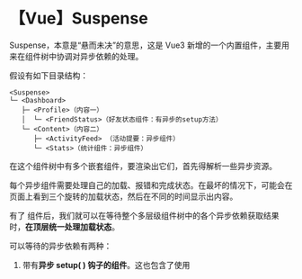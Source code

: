 # 【Vue】Suspense

Suspense，本意是“悬而未决”的意思，这是 Vue3 新增的一个内置组件，主要用来在组件树中协调对异步依赖的处理。

假设有如下目录结构：

```
<Suspense>
└─ <Dashboard>
   ├─ <Profile>（内容一）
   │  └─ <FriendStatus>（好友状态组件：有异步的setup方法）
   └─ <Content>（内容二）
      ├─ <ActivityFeed> （活动提要：异步组件）
      └─ <Stats>（统计组件：异步组件）
```

在这个组件树中有多个嵌套组件，要渲染出它们，首先得解析一些异步资源。

每个异步组件需要处理自己的加载、报错和完成状态。在最坏的情况下，可能会在页面上看到三个旋转的加载状态，然后在不同的时间显示出内容。

有了 <Suspense> 组件后，我们就可以在等待整个多层级组件树中的各个异步依赖获取结果时，**在顶层统一处理加载状态**。

<Suspense> 可以等待的异步依赖有两种：

1. 带有**异步 setup( ) 钩子的组件**。这也包含了使用 <script setup> 时有**顶层 await 表达式的组件**

    ```jsx
    export default {
      async setup() {
        const res = await fetch(...)
        const posts = await res.json()
        return {
          posts
        }
      }
    }
    ```

    ```html
    <script setup>
        const res = await fetch(...)
        const posts = await res.json()
    </script>

    <template> {{ posts }} </template>
    ```

2. 异步组件

在 <Suspense> 组件中有两个插槽，两个插槽都只允许**一个**直接子节点。

1. #default：当所有的异步依赖都完成后，会进入**完成**状态，展示默认插槽内容。
2. #fallback：如果有任何异步依赖未完成，则进入**挂起**状态，在挂起状态期间，**展示的是后备内容**。

## **快速上手**

```
App.vue
└─ Dashboard.vue
   ├─ Profile.vue
   │  └─ FriendStatus.vue（组件有异步的 setup）
   └─ Content.vue
      ├─ AsyncActivityFeed（异步组件）
      │  └─ ActivityFeed.vue
      └─ AsyncStats（异步组件）
         └─ Stats.vue
```

实现效果：使用 Suspense 统一显示状态

🤔 思考：假设想要让 Profile 组件内容先显示出来，不等待 Content 组件的异步完成状态，该怎么做？

## **其他细节**

### **1. 内置组件嵌套顺序**

<Suspense> 经常会和 <Transition>、<KeepAlive> 搭配着一起使用，此时就涉及到一个**嵌套的顺序**问题，谁在外层，谁在内层。

下面是一个模板：

```html
<RouterView v-slot="{ Component }">
    <template v-if="Component">
        <Transition mode="out-in">
            <KeepAlive>
                <Suspense>
                    <!-- 主要内容 -->
                    <component :is="Component"></component>

                    <!-- 加载中状态 -->
                    <template #fallback> 正在加载... </template>
                </Suspense>
            </KeepAlive>
        </Transition>
    </template>
</RouterView>
```

你可以根据实际开发需求，删减你不需要的组件。

### **2. 事件**

<Suspense> 组件会触发三个事件：

-   pending：在进入挂起状态时触发
-   resolve：在 default 插槽完成获取新内容时触发
-   fallback：显示后备内容的时候触发
